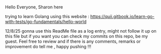 Hello Everyone, Sharon here 

trying to learn Golang using this website : https://quii.gitbook.io/learn-go-with-tests/go-fundamentals/hello-world

12/8/25
gonna use this ReadMe file as a log entry, might not follow it up on this file but if you want you can check my commits on this repo, be my guest.
Feel free to review and if there is any comments, remarks or improvement do tell me , happy pushing !!!



